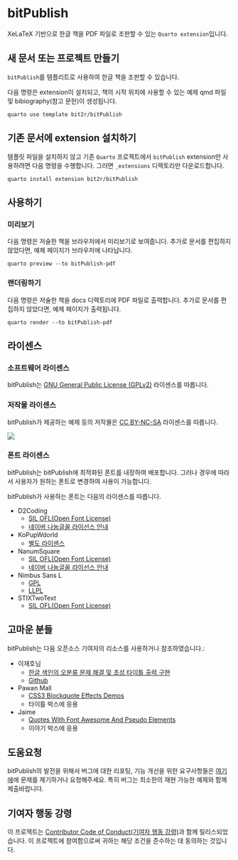 # bitPublish

XeLaTeX 기반으로 한글 책을 PDF 파일로 조판할 수 있는 `Quarto extension`입니다.

## 새 문서 또는 프로젝트 만들기

`bitPublish`를 템플리트로 사용하여 한글 책을 조판할 수 있습니다.

다음 명령은 extension이 설치되고, 책의 시작 위치에 사용할 수 있는 예제 qmd 파일 및 bibiography(참고 문헌)이 생성됩니다.

```
quarto use template bit2r/bitPublish
```

## 기존 문서에 extension 설치하기

템플릿 파일을 설치하지 않고 기존 `Quarto` 프로젝트에서 `bitPublish` extension만 사용하려면 다음 명령을 수행합니다. 그러면 `_extensions` 디렉토리만 다운로드합니다.

```
quarto install extension bit2r/bitPublish
```

## 사용하기

### 미리보기

다음 명령은 저술한 책을 브라우저에서 미리보기로 보여줍니다. 추가로 문서를 편집하지 않았다면, 예제 페이지가 브라우저에 나타납니다. 

```
quarto preview --to bitPublish-pdf
```

### 랜더링하기

다음 명령은 저술한 책을 docs 디렉토리에 PDF 파일로 출력합니다. 추가로 문서를 편집하지 않았다면, 예제 페이지가 출력됩니다.

```
quarto render --to bitPublish-pdf
```

## 라이센스

### 소프트웨어 라이센스

bitPublish는 <a href="https://github.com/bit2r/bitPublish/blob/main/LICENSE" target="_blank">GNU General Public License (GPLv2)</a> 라이센스를 따릅니다.

### 저작물 라이센스

bitPublish가 제공하는 예제 등의 저작물은 <a href="https://creativecommons.org/licenses/?lang=ko" target="_blank">CC BY-NC-SA</a> 라이센스를 따릅니다.

![](https://licensebuttons.net/l/by-nc-sa/3.0/88x31.png)

### 폰트 라이센스

bitPublish는 bitPublish에 최적화된 폰트를 내장하여 배포합니다. 그러나 경우에 따라서 사용자가 원하는 폰트로 변경하여 사용이 가능합니다.

bitPublish가 사용하는 폰트는 다음의 라이센스를 따릅니다.

- D2Coding
    - <a href="http://scripts.sil.org/OFL" target="_blank">SIL OFL(Open Font License)</a>
    - [네이버 나눔글꼴 라이선스 안내](https://help.naver.com/service/30016/contents/18088?osType=PC&lang=ko)  
- KoPupWdorld
    - [별도 라이센스](https://www.kopus.org/wp-content/uploads/2021/04/%EC%84%9C%EC%B2%B4_%EB%9D%BC%EC%9D%B4%EC%84%A0%EC%8A%A4.pdf)
- NanumSquare
    - <a href="http://scripts.sil.org/OFL" target="_blank">SIL OFL(Open Font License)</a>
    - [네이버 나눔글꼴 라이선스 안내](https://help.naver.com/service/30016/contents/18088?osType=PC&lang=ko)  
- Nimbus Sans L
    - [GPL](https://www.gnu.org/licenses/old-licenses/gpl-2.0.txt)
    - [LLPL](https://www.latex-project.org/lppl/lppl-1-3c/)
- STIXTwoText
    - <a href="http://scripts.sil.org/OFL" target="_blank">SIL OFL(Open Font License)</a>


## 고마운 분들

bitPublish는 다음 오픈소스 기여자의 리소스를 사용하거나 참조하였습니다.:

- 이재호님
    - <a href="https://github.com/bit2r/bitPublish/pull/44" target="_blank">한글 색인의 오분류 문제 해결 및 초성 타이틀 출력 구현</a>
    - <a href="https://github.com/Zeta611" target="_blank">Github</a>    
- Pawan Mall
    - [CSS3 Blockquote Effects Demos](https://codepen.io/iPawan/pen/emrPKP)
    - 타이틀 박스에 응용
- Jaime
    - [Quotes With Font Awesome And Pseudo Elements](https://codepen.io/jimmycow/pen/LmjVaz)
    - 이야기 박스에 응용

## 도움요청

bitPublish의 발전을 위해서 버그에 대한 리포팅, 기능 개선을 위한 요구사항들은
<a href="https://github.com/bit2r/bitPublish/issues" target="_blank">여기에</a>에 문제를 제기하거나 요청해주세요. 
특히 버그는 최소한의 재현 가능한 예제와 함께 제출바랍니다.

## 기여자 행동 강령

이 프로젝트는
<a href="https://github.com/bit2r/bitPublish/blob/main/CONDUCT.md" target="_blank">Contributor Code of Conduct(기여자 행동 강령)</a>과 함께
릴리스되었습니다. 이 프로젝트에 참여함으로써 귀하는 해당 조건을 준수하는 데 동의하는 것입니다.

